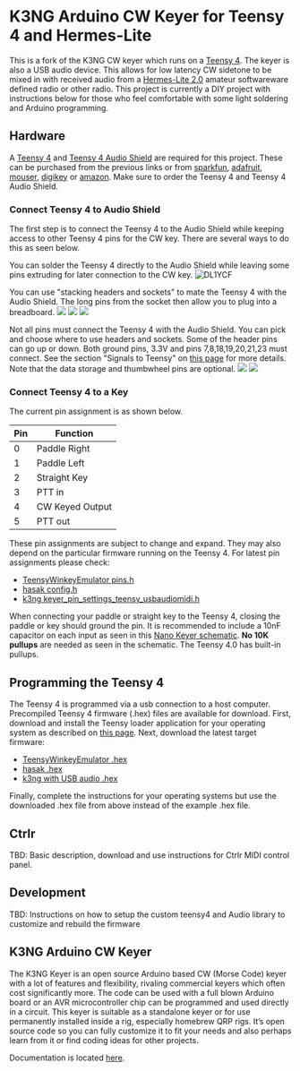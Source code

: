 # K3NG Arduino CW Keyer for Teensy 4 and Hermes-Lite

This is a fork of the K3NG CW keyer which runs on a [Teensy 4](https://www.pjrc.com/teensy/). The keyer is also a USB audio device. This allows for low latency CW sidetone to be mixed in with received audio from a [Hermes-Lite 2.0](http://www.hermeslite.com/) amateur softwareware defined radio or other radio. This project is currently a DIY project with instructions below for those who feel comfortable with some light soldering and Arduino programming.

## Hardware

A [Teensy 4](https://www.pjrc.com/store/teensy40.html) and [Teensy 4 Audio Shield](https://www.pjrc.com/store/teensy3_audio.html) are required for this project. These can be purchased from the previous links or from [sparkfun](https://www.sparkfun.com/), [adafruit](https://www.adafruit.com/), [mouser](https://www.mouser.com/), [digikey](https://www.digikey.com/) or [amazon](https://www.amazon.com/). Make sure to order the Teensy 4 and Teensy 4 Audio Shield.

### Connect Teensy 4 to Audio Shield

The first step is to connect the Teensy 4 to the Audio Shield while keeping access to other Teensy 4 pins for the CW key. There are several ways to do this as seen below.

You can solder the Teensy 4 directly to the Audio Shield while leaving some pins extruding for later connection to the CW key.
![DL1YCF](./pictures/dl1ycf.jpg)

You can use "stacking headers and sockets" to mate the Teensy 4 with the Audio Shield. The long pins from the socket then allow you to plug into a breadboard.
![](./pictures/Shield_Top.jpg)
![](./pictures/Shield_Under.jpg)
![](./pictures/Plugged_together.jpg)

Not all pins must connect the Teensy 4 with the Audio Shield. You can pick and choose where to use headers and sockets. Some of the header pins can go up or down. Both ground pins, 3.3V and pins 7,8,18,19,20,21,23 must connect. See the section "Signals to Teensy" on [this page](https://www.pjrc.com/store/teensy3_audio.html) for more details. Note that the data storage and thumbwheel pins are optional.
![](./pictures/teensy4.jpg)
![](./pictures/audioshield.jpg)

### Connect Teensy 4 to a Key

The current pin assignment is as shown below.


| Pin | Function |
| --- | -------- |
|  0  | Paddle Right |
|  1  | Paddle Left  |
|  2  | Straight Key |
|  3  | PTT in |
|  4  | CW Keyed Output |
|  5  | PTT out |

These pin assignments are subject to change and expand. They may also depend on the particular firmware running on the Teensy 4. For latest pin assignments please check:

 * [TeensyWinkeyEmulator pins.h](https://github.com/dl1ycf/TeensyWinkeyEmulator/blob/main/pins.h)
 * [hasak config.h](https://github.com/recri/hasak/blob/main/config.h)
 * [k3ng keyer_pin_settings_teensy_usbaudiomidi.h](https://github.com/softerhardware/k3ng_cw_keyer/blob/master/k3ng_keyer/keyer_features_and_options_teensy_usbaudiomidi.h)

When connecting your paddle or straight key to the Teensy 4, closing the paddle or key should ground the pin. It is recommended to include a 10nF capacitor on each input as seen in this [Nano Keyer schematic](https://github.com/k3ng/k3ng_cw_keyer/wiki/210-Build:-Schematic). **No 10K pullups** are needed as seen in the schematic. The Teensy 4.0 has built-in pullups.

## Programming the Teensy 4

The Teensy 4 is programmed via a usb connection to a host computer. Precompiled Teensy 4 firmware (.hex) files are available for download. First, download and install the Teensy loader application for your operating system as described on [this page](https://www.pjrc.com/teensy/loader.html). Next, download the latest target firmware:

 * [TeensyWinkeyEmulator .hex](./releases/TeensyWinkeyerEmulator_20210418.hex)
 * [hasak .hex](./releases/hasak_20210418.hex)
 * [k3ng with USB audio .hex](./releases/k3ng_keyer_teensyusbaudio_20210418.hex)

Finally, complete the instructions for your operating systems but use the downloaded .hex file from above instead of the example .hex file. 

## Ctrlr

TBD: Basic description, download and use instructions for Ctrlr MIDI control panel.

## Development

TBD: Instructions on how to setup the custom teensy4 and Audio library to customize and rebuild the firmware

## K3NG Arduino CW Keyer

The K3NG Keyer is an open source Arduino based CW (Morse Code) keyer with a lot of features and flexibility, rivaling commercial keyers which often cost significantly more. The code can be used with a full blown Arduino board or an AVR microcontroller chip can be programmed and used directly in a circuit. This keyer is suitable as a standalone keyer or for use permanently installed inside a rig, especially homebrew QRP rigs. It’s open source code so you can fully customize it to fit your needs and also perhaps learn from it or find coding ideas for other projects.

Documentation is located [here](https://github.com/k3ng/k3ng_cw_keyer/wiki).
